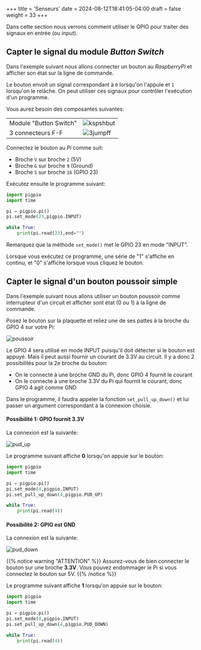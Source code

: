 +++
title = 'Senseurs'
date = 2024-08-12T18:41:05-04:00
draft = false
weight = 33
+++

Dans cette section nous verrons comment utiliser le GPIO pour traiter des signaux en entrée (ou _input_).


## Capter le signal du module _Button Switch_
Dans l'exemple suivant nous allons connecter un bouton au *RaspberryPi* et afficher son état sur la ligne de commande.

Le bouton envoit un signal correspondant à `0` lorsqu'on l'appuie et `1` lorsqu'on le relâche. On peut utiliser ces signaux pour contrôler l'exécution d'un programme.

Vous aurez besoin des composantes suivantes:

| | |
|:--|--|
| Module "Button Switch" | ![kspshbut](/420-314/images/kspshbut.png?width=150px) |
| 3 connecteurs F-F | ![3jumpff](/420-314/images/3jumpff.png?width=150px) |

Connectez le bouton au *Pi* comme suit:
+ Broche `V` sur broche `2` (5V)
+ Broche `G` sur broche `9` (Ground)
+ Broche `S` sur broche `16` (GPIO 23)

Exécutez ensuite le programme suivant:

```python
import pigpio
import time

pi = pigpio.pi()
pi.set_mode(23,pigpio.INPUT)

while True:
    print(pi.read(23),end="")
```

Remarquez que la méthode `set_mode()` met le GPIO 23 en mode "INPUT".

Lorsque vous exécutez ce programme, une série de "1" s'affiche en continu, et "0" s'affiche lorsque vous cliquez le bouton.


## Capter le signal d'un bouton poussoir simple
Dans l'exemple suivant nous allons utiliser un bouton poussoir comme interrupteur d'un circuit et afficher sont état (0 ou 1) à la ligne de commande.

Posez le bouton sur la plaquette et reliez une de ses pattes à la broche du GPIO 4 sur votre Pi:

![poussoir](/420-314/images/inputPoussoir.png)

Le GPIO 4 sera utilisé en mode INPUT puisqu'il doit détecter si le bouton est appuyé. Mais il peut aussi fournir un courant de 3.3V au circuit. Il y a donc 2 possibilités pour la 2e broche du bouton:
+ On le connecte à une broche GND du Pi, donc GPIO 4 fournit le courant
+ On le connecte à une broche 3.3V du Pi qui fournit le courant, donc GPIO 4 agit comme GND

Dans le programme, il faudra appeler la fonction `set_pull_up_down()` et lui passer un argument correspondant à la connexion choisie.

#### Possibilité 1: GPIO fournit 3.3V
La connexion est la suivante:

![pud_up](/420-314/images/pud_up.png)

Le programme suivant affiche **0** lorsqu'on appuie sur le bouton:
```python
import pigpio
import time

pi = pigpio.pi()
pi.set_mode(4,pigpio.INPUT)
pi.set_pull_up_down(4,pigpio.PUD_UP)

while True:
    print(pi.read(4))
```

#### Possibilité 2: GPIO est GND
La connexion est la suivante:

![pud_down](/420-314/images/pud_down.png)

{{% notice warning "ATTENTION" %}}
Assurez-vous de bien connecter le bouton sur une broche **3.3V**. Vous pouvez endommager le Pi si vous connectez le bouton sur 5V.
{{% /notice %}}

Le programme suivant affiche **1** lorsqu'on appuie sur le bouton:

```python
import pigpio
import time

pi = pigpio.pi()
pi.set_mode(4,pigpio.INPUT)
pi.set_pull_up_down(4,pigpio.PUD_DOWN)

while True:
    print(pi.read(4))
```

<!-- Mis en commentaire OT le 18 aout

#### Exercices

1. Faites un programme qui affiche "0" une seule fois lorsqu'on clique le bouton, et qui affiche "1" une seule fois lorsqu'on le relâche.
2. Faites un programme qui affiche seulement "clic" chaque fois qu'on clique sur le bouton.

{{% expand "Solution 1." %}}
```python
import pigpio

pi = pigpio.pi()
pi.set_mode(23,pigpio.INPUT)

dernier = 1
while True:
    signal = pi.read(23)
    if signal != dernier: 
        print(signal)
    dernier = signal
```
{{% /expand %}}

{{% expand "Solution 2." %}}
```python
import pigpio

pi = pigpio.pi()
pi.set_mode(23,pigpio.INPUT)

dernier = 1
while True:
    signal = pi.read(23)
    if signal != dernier and signal == 0: 
        print("clic")
    dernier = signal
```
{{% /expand %}}

-->


